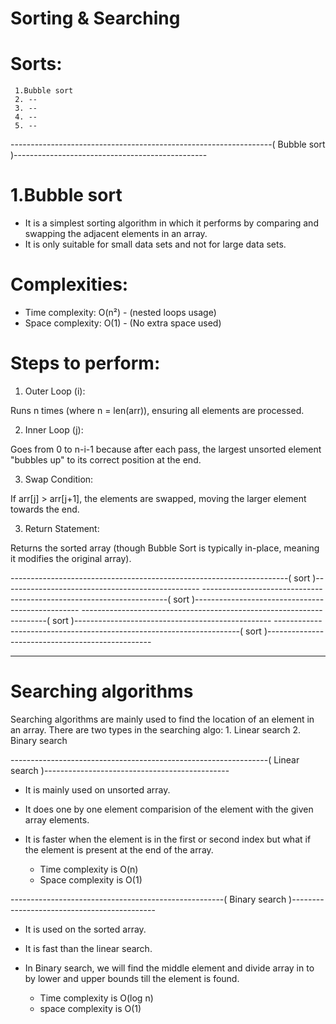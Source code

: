 # Sorting & Searching

# Sorts: 
     1.Bubble sort
     2. --
     3. --
     4. -- 
     5. -- 
        

-----------------------------------------------------------------( Bubble sort )------------------------------------------------

# 1.Bubble sort
- It is a simplest sorting algorithm in which it performs by comparing and swapping the adjacent elements in an array.
- It is only suitable for small data sets and not for large data sets.

# Complexities:
 - Time complexity: O(n²)      - (nested loops usage)
 - Space complexity: O(1)      - (No extra space used)

# Steps to perform:
1. Outer Loop (i):

Runs n times (where n = len(arr)), ensuring all elements are processed.

2. Inner Loop (j):

Goes from 0 to n-i-1 because after each pass, the largest unsorted element "bubbles up" to its correct position at the end.

3. Swap Condition:

If arr[j] > arr[j+1], the elements are swapped, moving the larger element towards the end.

3. Return Statement:

Returns the sorted array (though Bubble Sort is typically in-place, meaning it modifies the original array).



---------------------------------------------------------------------(  sort )-------------------------------------------------
---------------------------------------------------------------------(  sort )-------------------------------------------------
---------------------------------------------------------------------(  sort )-------------------------------------------------
---------------------------------------------------------------------(  sort )-------------------------------------------------



-------------------------------------------------------------------------------------------------------------------------------

# Searching algorithms

Searching algorithms are mainly used to find the location of an element in an array.
There are two types in the searching algo:
               1. Linear search
               2. Binary search
               
----------------------------------------------------------------( Linear search )----------------------------------------------

- It is mainly used on unsorted array.
- It does one by one element comparision of the element with the given array elements.
- It is faster when the element is in the first or second index but what if the element is present at the end of the array.

     - Time complexity is O(n)   
     - Space complexity is O(1)

 
-----------------------------------------------------( Binary search )--------------------------------------------

- It is used on the sorted array.
- It is fast than the linear search.
- In Binary search, we will find the middle element and divide array in to by lower and upper bounds till the element is found.

     - Time complexity is O(log n)
     - space complexity is O(1)
 
  




